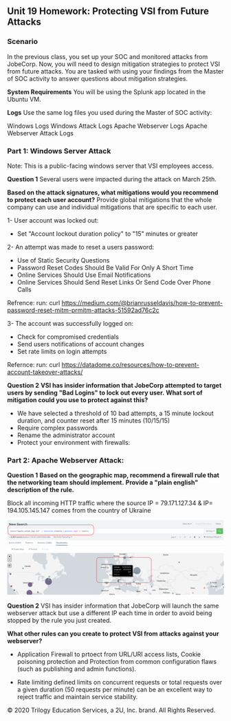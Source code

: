 ## Unit 19 Homework: Protecting VSI from Future Attacks

### Scenario
In the previous class,  you set up your SOC and monitored attacks from JobeCorp. Now, you will need to design mitigation strategies to protect VSI from future attacks.
You are tasked with using your findings from the Master of SOC activity to answer questions about mitigation strategies.

**System Requirements**
You will be using the Splunk app located in the Ubuntu VM.

**Logs**
Use the same log files you used during the Master of SOC activity:

Windows Logs
Windows Attack Logs
Apache Webserver Logs
Apache Webserver Attack Logs

### Part 1: Windows Server Attack
Note: This is a public-facing windows server that VSI employees access.

**Question 1**
Several users were impacted during the attack on March 25th.

**Based on the attack signatures, what mitigations would you recommend to protect each user account?**
Provide global mitigations that the whole company can use and individual mitigations that are specific to each user.

1- User account was locked out:

- Set "Account lockout duration policy" to "15" minutes or greater

2- An attempt was made to reset a users password:

- Use of Static Security Questions
- Password Reset Codes Should Be Valid For Only A Short Time
- Online Services Should Use Email Notifications
- Online Services Should Send Reset Links Or Send Code Over Phone Calls

Refrence: run: curl <https://medium.com/@brianrusseldavis/how-to-prevent-password-reset-mitm-prmitm-attacks-51592ad76c2c>

3- The account was successfully logged on:

- Check for compromised credentials
- Send users notifications of account changes
- Set rate limits on login attempts

Refernce: run: curl <https://datadome.co/resources/how-to-prevent-account-takeover-attacks/>

**Question 2**
**VSI has insider information that JobeCorp attempted to target users by sending "Bad Logins" to lock out every user.**
**What sort of mitigation could you use to protect against this?**

- We have selected a threshold of 10 bad attempts, a 15 minute lockout duration, and counter reset after 15 minutes (10/15/15)
- Require complex passwords
- Rename the administrator account
- Protect your environment with firewalls:

### Part 2: Apache Webserver Attack:

**Question 1**
**Based on the geographic map, recommend a firewall rule that the networking team should implement.**
**Provide a "plain english" description of the rule.**

Block all incoming HTTP traffic where the source IP = 79.171.127.34 & IP= 194.105.145.147 comes from the country of Ukraine

![Geographic Map](./Images/Geo-Snap.png)

**Question 2**
VSI has insider information that JobeCorp will launch the same webserver attack but use a different IP each time in order to avoid being stopped by the rule you just created.

**What other rules can you create to protect VSI from attacks against your webserver?**

- Application Firewall to prtoect from URL/URI access lists, Cookie poisoning protection and Protection from common configuration flaws (such as publishing and admin functions).

- Rate limiting defined limits on concurrent requests or total requests over a given duration (50 requests per minute) can be an excellent way to reject traffic and maintain service stability.

© 2020 Trilogy Education Services, a 2U, Inc. brand. All Rights Reserved.